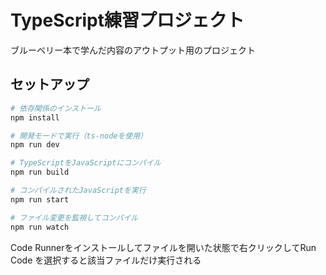 # TypeScript練習プロジェクト

ブルーベリー本で学んだ内容のアウトプット用のプロジェクト

## セットアップ

```bash
# 依存関係のインストール
npm install

# 開発モードで実行（ts-nodeを使用）
npm run dev

# TypeScriptをJavaScriptにコンパイル
npm run build

# コンパイルされたJavaScriptを実行
npm run start

# ファイル変更を監視してコンパイル
npm run watch
```

Code Runnerをインストールしてファイルを開いた状態で右クリックしてRun Code を選択すると該当ファイルだけ実行される